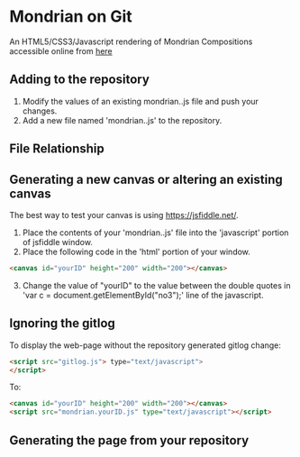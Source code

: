 # Mondrian on Git
An HTML5/CSS3/Javascript rendering of Mondrian Compositions accessible online from [here](http://www.whatupmiked.com/mondrian/index.html)

## Adding to the repository
 1. Modify the values of an existing mondrian.<name>.js file and push your changes.
 2. Add a new file named 'mondrian.<name>.js' to the repository.

## File Relationship
<TODO>

## Generating a new canvas or altering an existing canvas
The best way to test your canvas is using https://jsfiddle.net/.
 1. Place the contents of your 'mondrian.<name>.js' file into the 'javascript' portion of jsfiddle window.
 2. Place the following code in the 'html' portion of your window.
 ```html
 <canvas id="yourID" height="200" width="200"></canvas>
 ```
 3. Change the value of "yourID" to the value between the double quotes in 'var c = document.getElementById("no3");' line of the javascript.

## Ignoring the gitlog
To display the web-page without the repository generated gitlog change:
```html
<script src="gitlog.js"> type="text/javascript">
</script>
```
To:
```html
<canvas id="yourID" height="200" width="200"></canvas>
<script src="mondrian.yourID.js" type="text/javascript"></script>
```

## Generating the page from your repository
<TODO>
